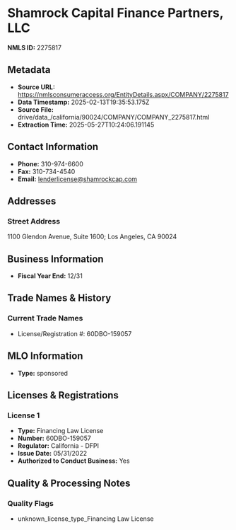 # Shamrock Capital Finance Partners, LLC

**NMLS ID:** 2275817

## Metadata
- **Source URL:** https://nmlsconsumeraccess.org/EntityDetails.aspx/COMPANY/2275817
- **Data Timestamp:** 2025-02-13T19:35:53.175Z
- **Source File:** drive/data_/california/90024/COMPANY/COMPANY_2275817.html
- **Extraction Time:** 2025-05-27T10:24:06.191145

## Contact Information
- **Phone:** 310-974-6600
- **Fax:** 310-734-4540
- **Email:** lenderlicense@shamrockcap.com

## Addresses
### Street Address
1100 Glendon Avenue, Suite 1600; Los Angeles, CA 90024

## Business Information
- **Fiscal Year End:** 12/31

## Trade Names & History
### Current Trade Names
- License/Registration #: 60DBO-159057

## MLO Information
- **Type:** sponsored

## Licenses & Registrations

### License 1
- **Type:** Financing Law License
- **Number:** 60DBO-159057
- **Regulator:** California - DFPI
- **Issue Date:** 05/31/2022
- **Authorized to Conduct Business:** Yes

## Quality & Processing Notes
### Quality Flags
- unknown_license_type_Financing Law License
